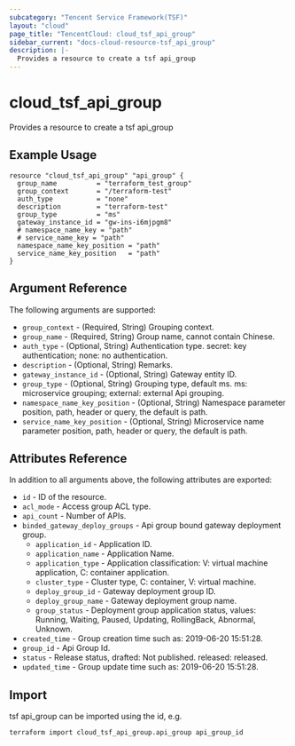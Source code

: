 ```yaml
---
subcategory: "Tencent Service Framework(TSF)"
layout: "cloud"
page_title: "TencentCloud: cloud_tsf_api_group"
sidebar_current: "docs-cloud-resource-tsf_api_group"
description: |-
  Provides a resource to create a tsf api_group
---
```


# cloud_tsf_api_group

Provides a resource to create a tsf api_group

## Example Usage

```hcl
resource "cloud_tsf_api_group" "api_group" {
  group_name          = "terraform_test_group"
  group_context       = "/terraform-test"
  auth_type           = "none"
  description         = "terraform-test"
  group_type          = "ms"
  gateway_instance_id = "gw-ins-i6mjpgm8"
  # namespace_name_key = "path"
  # service_name_key = "path"
  namespace_name_key_position = "path"
  service_name_key_position   = "path"
}
```

## Argument Reference

The following arguments are supported:

* `group_context` - (Required, String) Grouping context.
* `group_name` - (Required, String) Group name, cannot contain Chinese.
* `auth_type` - (Optional, String) Authentication type. secret: key authentication; none: no authentication.
* `description` - (Optional, String) Remarks.
* `gateway_instance_id` - (Optional, String) Gateway entity ID.
* `group_type` - (Optional, String) Grouping type, default ms. ms: microservice grouping; external: external Api grouping.
* `namespace_name_key_position` - (Optional, String) Namespace parameter position, path, header or query, the default is path.
* `service_name_key_position` - (Optional, String) Microservice name parameter position, path, header or query, the default is path.

## Attributes Reference

In addition to all arguments above, the following attributes are exported:

* `id` - ID of the resource.
* `acl_mode` - Access group ACL type.
* `api_count` - Number of APIs.
* `binded_gateway_deploy_groups` - Api group bound gateway deployment group.
  * `application_id` - Application ID.
  * `application_name` - Application Name.
  * `application_type` - Application classification: V: virtual machine application, C: container application.
  * `cluster_type` - Cluster type, C: container, V: virtual machine.
  * `deploy_group_id` - Gateway deployment group ID.
  * `deploy_group_name` - Gateway deployment group name.
  * `group_status` - Deployment group application status, values: Running, Waiting, Paused, Updating, RollingBack, Abnormal, Unknown.
* `created_time` - Group creation time such as: 2019-06-20 15:51:28.
* `group_id` - Api Group Id.
* `status` - Release status, drafted: Not published. released: released.
* `updated_time` - Group update time such as: 2019-06-20 15:51:28.


## Import

tsf api_group can be imported using the id, e.g.

```
terraform import cloud_tsf_api_group.api_group api_group_id
```

